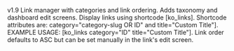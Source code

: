 v1.9
Link manager with categories and link ordering.
Adds taxonomy and dashboard edit screens.
Display links using shortcode [ko_links]. 
Shortcode attributes are: category="category-slug OR ID" and title="Custom Title"]. 
EXAMPLE USAGE: [ko_links category="ID" title="Custom Title"]. 
Link order defaults to ASC but can be set manually in the link's edit screen.
